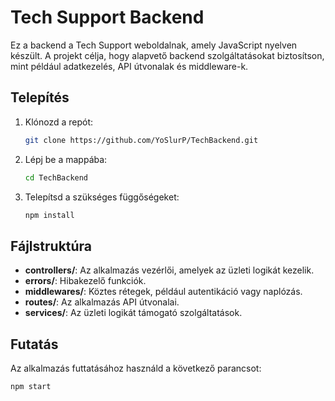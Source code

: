# Tech Support Backend

Ez a backend a Tech Support weboldalnak, amely JavaScript nyelven készült. A projekt célja, hogy alapvető backend szolgáltatásokat biztosítson, mint például adatkezelés, API útvonalak és middleware-k.

## Telepítés

1. Klónozd a repót:
    ```bash
    git clone https://github.com/YoSlurP/TechBackend.git
    ```

2. Lépj be a mappába:
    ```bash
    cd TechBackend
    ```

3. Telepítsd a szükséges függőségeket:
    ```bash
    npm install
    ```

## Fájlstruktúra

- **controllers/**: Az alkalmazás vezérlői, amelyek az üzleti logikát kezelik.
- **errors/**: Hibakezelő funkciók.
- **middlewares/**: Köztes rétegek, például autentikáció vagy naplózás.
- **routes/**: Az alkalmazás API útvonalai.
- **services/**: Az üzleti logikát támogató szolgáltatások.

## Futatás

Az alkalmazás futtatásához használd a következő parancsot:

```bash
npm start
```
